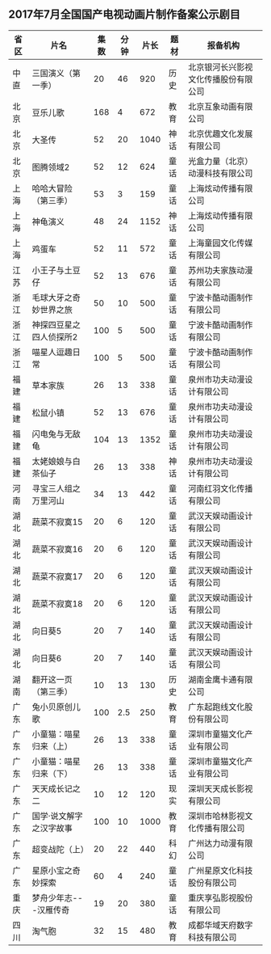 ## 2017年7月全国国产电视动画片制作备案公示剧目
 省区 | 片名 | 集数 | 分钟 | 片长 | 题材 | 报备机构 
---|---|---|---|---|---|---
 中直 | 三国演义（第一季） | 20 | 46 | 920 | 历史 | 北京银河长兴影视文化传播股份有限公司 
 北京 | 豆乐儿歌 | 168 | 4 | 672 | 教育 | 北京互象动画有限公司 
 北京 | 大圣传 | 52 | 20 | 1040 | 神话 | 北京优趣文化发展有限公司 
 北京 | 图腾领域2 | 52 | 12 | 624 | 童话 | 光盒力量（北京）动漫科技有限公司 
 上海 | 哈哈大冒险（第三季） | 53 | 3 | 159 | 童话 | 上海炫动传播有限公司 
 上海 | 神龟演义 | 48 | 24 | 1152 | 神话 | 上海炫动传播有限公司 
 上海 | 鸡蛋车 | 52 | 11 | 572 | 童话 | 上海童园文化传媒有限公司 
 江苏 | 小王子与土豆仔 | 52 | 13 | 676 | 童话 | 苏州功夫家族动漫有限公司 
 浙江 | 毛球大牙之奇妙世界之旅 | 50 | 10 | 500 | 童话 | 宁波卡酷动画制作有限公司 
 浙江 | 神探四豆星之四人侦探所2 | 100 | 5 | 500 | 童话 | 宁波卡酷动画制作有限公司 
 浙江 | 喵星人逗趣日常 | 100 | 5 | 500 | 童话 | 宁波卡酷动画制作有限公司 
 福建 | 草本家族 | 26 | 13 | 338 | 童话 | 泉州市功夫动漫设计有限公司 
 福建 | 松鼠小镇 | 52 | 13 | 676 | 童话 | 泉州市功夫动漫设计有限公司 
 福建 | 闪电兔与无敌龟 | 104 | 13 | 1352 | 童话 | 泉州市功夫动漫设计有限公司 
 福建 | 太姥娘娘与白茶仙子 | 26 | 13 | 338 | 神话 | 泉州市功夫动漫设计有限公司 
 河南 | 寻宝三人组之万里河山 | 34 | 13 | 442 | 童话 | 河南红羽文化传播有限公司 
 湖北 | 蔬菜不寂寞15 | 20 | 6 | 120 | 童话 | 武汉天娱动画设计有限公司 
 湖北 | 蔬菜不寂寞16 | 20 | 6 | 120 | 童话 | 武汉天娱动画设计有限公司 
 湖北 | 蔬菜不寂寞17 | 20 | 6 | 120 | 童话 | 武汉天娱动画设计有限公司 
 湖北 | 蔬菜不寂寞18 | 20 | 6 | 120 | 童话 | 武汉天娱动画设计有限公司 
 湖北 | 向日葵5 | 20 | 7 | 140 | 童话 | 武汉天娱动画设计有限公司 
 湖北 | 向日葵6 | 20 | 7 | 140 | 童话 | 武汉天娱动画设计有限公司 
 湖南 | 翻开这一页（第三季） | 10 | 13 | 130 | 历史 | 湖南金鹰卡通有限公司 
 广东 | 兔小贝原创儿歌 | 100 | 2.5 | 250 | 教育 | 广东起跑线文化股份有限公司 
 广东 | 小童猫：喵星归来（上） | 26 | 13 | 338 | 童话 | 深圳市童猫文化产业有限公司 
 广东 | 小童猫：喵星归来（下） | 26 | 13 | 338 | 童话 | 深圳市童猫文化产业有限公司 
 广东 | 天天成长记之二 | 10 | 12 | 120 | 现实 | 深圳天天成长影视有限公司 
 广东 | 国学·说文解字之汉字故事 | 100 | 10 | 1000 | 教育 | 深圳市哈林影视文化传播有限公司 
 广东 | 超变战陀（上） | 20 | 22 | 440 | 科幻 | 广州达力动漫有限公司 
 广东 | 星原小宝之奇妙探索 | 60 | 4 | 240 | 童话 | 广州星原文化科技股份有限公司 
 重庆 | 梦舟少年志---汉雁传奇 | 19 | 20 | 380 | 童话 | 重庆享弘影视股份有限公司 
 四川 | 淘气胞 | 32 | 15 | 480 | 教育 | 成都华域天府数字科技有限公司 